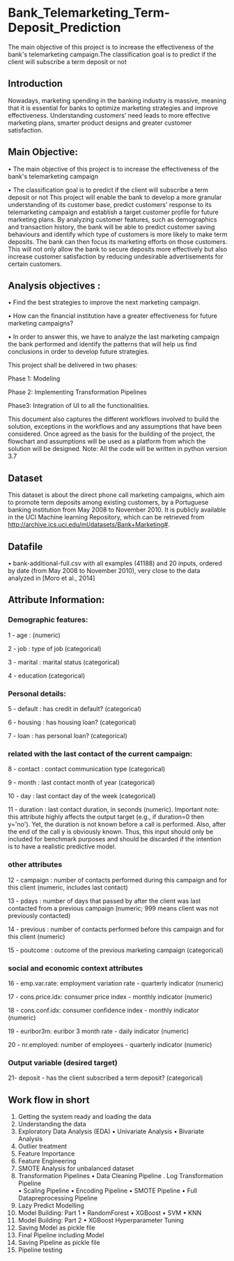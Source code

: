 # Bank_Telemarketing_Term-Deposit_Prediction
The main objective of this project is to increase the effectiveness of the bank's telemarketing campaign.The classification goal is to predict if the client will subscribe a term deposit or not

## Introduction
Nowadays, marketing spending in the banking industry is massive, meaning that it is essential for banks to optimize marketing strategies and improve effectiveness. Understanding customers’ need leads to more effective marketing plans, smarter product designs and greater customer satisfaction.

## Main Objective: 
•	The main objective of this project is to increase the effectiveness of the bank's telemarketing campaign

•	The classification goal is to predict if the client will subscribe a term deposit or not
This project will enable the bank to develop a more granular understanding of its customer base, predict customers' response to its telemarketing campaign and establish a target customer profile for future marketing plans.
By analyzing customer features, such as demographics and transaction history, the bank will be able to predict customer saving behaviours and identify which type of customers is more likely to make term deposits. The bank can then focus its marketing efforts on those customers. This will not only allow the bank to secure deposits more effectively but also increase customer satisfaction by reducing undesirable advertisements for certain customers.

## Analysis objectives :
•	Find the best strategies to improve the next marketing campaign.

•	How can the financial institution have a greater effectiveness for future marketing campaigns?

•	In order to answer this, we have to analyze the last marketing campaign the bank performed and identify the patterns that will help us find conclusions in order to develop future strategies.

This project shall be delivered in two phases:

Phase 1: Modeling 

Phase 2: Implementing Transformation Pipelines

Phase3: Integration of UI to all the functionalities.

This document also captures the different workflows involved to build the solution, exceptions in the workflows and any assumptions that have been considered. 
Once agreed as the basis for the building of the project, the flowchart and assumptions will be used as a platform from which the solution will be designed.
Note: All the code will be written in python version 3.7


## Dataset
This dataset is about the direct phone call marketing campaigns, which aim to promote term deposits among existing customers, by a Portuguese banking institution from May 2008 to November 2010. It is publicly available in the UCI Machine learning Repository, which can be retrieved from http://archive.ics.uci.edu/ml/datasets/Bank+Marketing#.

## Datafile
•	bank-additional-full.csv with all examples (41188) and 20 inputs, ordered by date (from May 2008 to November 2010), very close to the data analyzed in [Moro et al., 2014] 

## Attribute Information:
### Demographic  features:
1 - age : (numeric)

2 - job : type of job (categorical)

3 - marital : marital status (categorical)

4 - education (categorical)

### Personal details:
5 - default : has credit in default? (categorical)

6 - housing : has housing loan? (categorical)

7 - loan : has personal loan? (categorical)

### related with the last contact of the current campaign:
8 - contact : contact communication type (categorical)

9 - month : last contact month of year (categorical)

10 - day : last contact day of the week (categorical)

11 - duration : last contact duration, in seconds (numeric). Important note: this attribute highly affects the output target (e.g., if duration=0 then y='no'). Yet, the duration is not known before a call is performed. Also, after the end of the call y is obviously known. Thus, this input should only be included for benchmark purposes and should be discarded if the intention is to have a realistic predictive model.
### other attributes
12 - campaign : number of contacts performed during this campaign and for this client (numeric, includes last contact)

13 - pdays : number of days that passed by after the client was last contacted from a previous campaign (numeric; 999 means client was not previously contacted)

14 - previous : number of contacts performed before this campaign and for this client (numeric)

15 - poutcome : outcome of the previous marketing campaign (categorical)

### social and economic context attributes

16 - emp.var.rate: employment variation rate - quarterly indicator (numeric)

17 - cons.price.idx: consumer price index - monthly indicator (numeric)

18 - cons.conf.idx: consumer confidence index - monthly indicator (numeric)

19 - euribor3m: euribor 3 month rate - daily indicator (numeric)

20 - nr.employed: number of employees - quarterly indicator (numeric)
### Output variable (desired target)
21- deposit - has the client subscribed a term deposit? (categorical)

##  Work flow in short
1.	Getting the system ready and loading the data
2.	Understanding the data
3.	Exploratory Data Analysis (EDA)
•	Univariate Analysis
•	Bivariate Analysis     
4.	Outlier treatment
5.	Feature Importance
6.	Feature Engineering
7.	SMOTE Analysis for unbalanced dataset
8.	Transformation Pipelines
•	Data Cleaning Pipeline
.  Log Transformation Pipeline	
•	Scaling Pipeline
•	Encoding Pipeline
•	SMOTE Pipeline
•	Full Datapreprocessing Pipeline
9.	Lazy Predict Modelling
10.	Model Building: Part 1 
•	RandomForest
•	XGBoost
•	SVM
•	KNN
11.	Model Building: Part 2
•	XGBoost Hyperparameter Tuning
12.	Saving Model as pickle file
13.	Final Pipeline including Model
14.	Saving Pipeline as pickle file
15.	Pipeline testing

